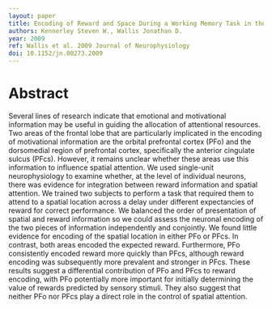 ```yaml
---
layout: paper
title: Encoding of Reward and Space During a Working Memory Task in the Orbitofrontal Cortex and Anterior Cingulate Sulcus
authors: Kennerley Steven W., Wallis Jonathan D.
year: 2009
ref: Wallis et al. 2009 Journal of Neurophysiology
doi: 10.1152/jn.00273.2009
---
```


# Abstract

Several lines of
research indicate that emotional and motivational information may be
useful in guiding the allocation of attentional resources. Two areas of
the frontal lobe that are particularly implicated in the encoding of
motivational information are the orbital prefrontal cortex (PFo) and
the dorsomedial region of prefrontal cortex, specifically the anterior
cingulate sulcus (PFcs). However, it remains unclear whether these
areas use this information to influence spatial attention. We used
single-unit neurophysiology to examine whether, at the level of
individual neurons, there was evidence for integration between reward
information and spatial attention. We trained two subjects to perform
a task that required them to attend to a spatial location across a delay
under different expectancies of reward for correct performance. We
balanced the order of presentation of spatial and reward information
so we could assess the neuronal encoding of the two pieces of
information independently and conjointly. We found little evidence
for encoding of the spatial location in either PFo or PFcs. In contrast,
both areas encoded the expected reward. Furthermore, PFo consistently encoded reward more quickly than PFcs, although reward
encoding was subsequently more prevalent and stronger in PFcs.
These results suggest a differential contribution of PFo and PFcs to
reward encoding, with PFo potentially more important for initially
determining the value of rewards predicted by sensory stimuli. They
also suggest that neither PFo nor PFcs play a direct role in the control
of spatial attention.